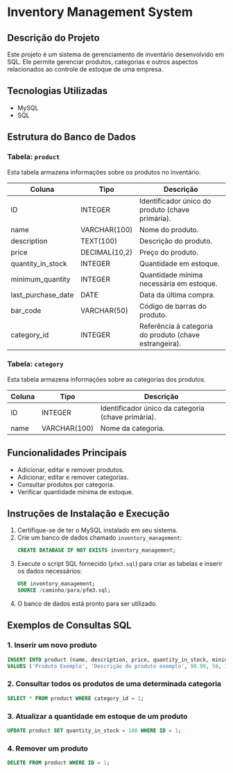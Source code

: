 # Inventory Management System

## Descrição do Projeto

Este projeto é um sistema de gerenciamento de inventário desenvolvido em SQL. Ele permite gerenciar produtos, categorias e outros aspectos relacionados ao controle de estoque de uma empresa.

## Tecnologias Utilizadas

- MySQL
- SQL

## Estrutura do Banco de Dados

### Tabela: `product`

Esta tabela armazena informações sobre os produtos no inventário.

| Coluna               | Tipo         | Descrição                                        |
|----------------------|--------------|--------------------------------------------------|
| ID                   | INTEGER      | Identificador único do produto (chave primária). |
| name                 | VARCHAR(100) | Nome do produto.                                 |
| description          | TEXT(100)    | Descrição do produto.                            |
| price                | DECIMAL(10,2)| Preço do produto.                                |
| quantity_in_stock    | INTEGER      | Quantidade em estoque.                           |
| minimum_quantity     | INTEGER      | Quantidade mínima necessária em estoque.         |
| last_purchase_date   | DATE         | Data da última compra.                           |
| bar_code             | VARCHAR(50)  | Código de barras do produto.                     |
| category_id          | INTEGER      | Referência à categoria do produto (chave estrangeira). |

### Tabela: `category`

Esta tabela armazena informações sobre as categorias dos produtos.

| Coluna | Tipo     | Descrição                                        |
|--------|----------|--------------------------------------------------|
| ID     | INTEGER  | Identificador único da categoria (chave primária).|
| name   | VARCHAR(100) | Nome da categoria.                           |

## Funcionalidades Principais

- Adicionar, editar e remover produtos.
- Adicionar, editar e remover categorias.
- Consultar produtos por categoria.
- Verificar quantidade mínima de estoque.

## Instruções de Instalação e Execução

1. Certifique-se de ter o MySQL instalado em seu sistema.
2. Crie um banco de dados chamado `inventory_management`:
   ```sql
   CREATE DATABASE IF NOT EXISTS inventory_management;
   ```
3. Execute o script SQL fornecido (`pfm3.sql`) para criar as tabelas e inserir os dados necessários:
   ```sql
   USE inventory_management;
   SOURCE /caminho/para/pfm3.sql;
   ```
4. O banco de dados está pronto para ser utilizado.

## Exemplos de Consultas SQL

### 1. Inserir um novo produto
```sql
INSERT INTO product (name, description, price, quantity_in_stock, minimum_quantity, last_purchase_date, bar_code, category_id)
VALUES ('Produto Exemplo', 'Descrição do produto exemplo', 99.99, 50, 10, '2023-01-01', '1234567890123', 1);
```

### 2. Consultar todos os produtos de uma determinada categoria
```sql
SELECT * FROM product WHERE category_id = 1;
```

### 3. Atualizar a quantidade em estoque de um produto
```sql
UPDATE product SET quantity_in_stock = 100 WHERE ID = 1;
```

### 4. Remover um produto
```sql
DELETE FROM product WHERE ID = 1;
```
